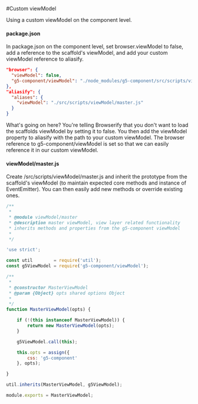 #Custom viewModel

Using a custom viewModel on the component level.

#### package.json

In package.json on the component level, set browser.viewModel to false, add a reference to the scaffold's viewModel, and add your custom viewModel reference to aliasify.

```json
"browser": {
  "viewModel": false,
  "g5-component/viewModel": "./node_modules/g5-component/src/scripts/viewModel/master.js"
},
"aliasify": {
  "aliases": {
    "viewModel": "./src/scripts/viewModel/master.js"
  }
}
```

What's going on here? You're telling Browserify that you don't want to load the scaffolds viewModel by setting it to false. You then add the viewModel property to aliasify with the path to your custom viewModel. The browser reference to g5-component/viewModel is set so that we can easily reference it in our custom viewModel.

#### viewModel/master.js

Create /src/scripts/viewModel/master.js and inherit the prototype from the scaffold's viewModel (to maintain expected core methods and instance of EventEmitter). You can then easily add new methods or override existing ones.

```js
/**
 *
 * @module viewModel/master
 * @description master viewModel, view layer related functionality
 * inherits methods and properties from the g5-component viewModel
 *
 */

'use strict';

const util        = require('util');
const g5ViewModel = require('g5-component/viewModel');

/**
 *
 * @constructor MasterViewModel
 * @param {Object} opts shared options Object
 *
 */
function MasterViewModel(opts) {

    if (!(this instanceof MasterViewModel)) {
        return new MasterViewModel(opts);
    }

    g5ViewModel.call(this);

    this.opts = assign({
        css: 'g5-component'
    }, opts);

}

util.inherits(MasterViewModel, g5ViewModel);

module.exports = MasterViewModel;
